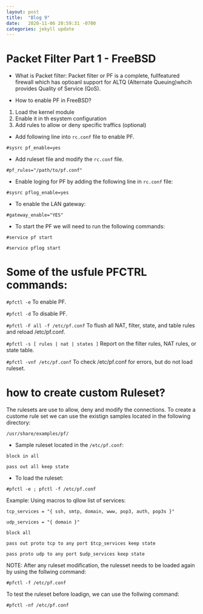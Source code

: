 ```yaml
---
layout: post
title:  "Blog 9"
date:   2020-11-06 20:59:31 -0700
categories: jekyll update
---
```


# Packet Filter Part 1 - FreeBSD

- What is Packet filter:
Packet filter or PF is a complete, fullfeatured firewall which has optioanl support for ALTQ (Alternate Queuing)whcih provides Quality of Service (QoS).

- How to enable PF in FreeBSD?

1. Load the kernel module 
2. Enable it in th esystem configuration
3. Add rules to allow or deny specific traffics (optional)

- Add following line  into `rc.conf` file to enable PF.

`#sysrc pf_enable=yes`

- Add ruleset file and modify the `rc.conf` file. 

`#pf_rules="/path/to/pf.conf"`

- Enable loging for PF by adding the following line in `rc.conf` file:

`#sysrc pflog_enable=yes`

- To enable the LAN gateway:

`#gateway_enable="YES"`

- To start the PF we will need to run the following commands:

`#service pf start`

`#service pflog start`

# Some of the usfule PFCTRL commands:


`#pfctl -e`  To enable PF.

`#pfctl -d`  To disable PF.

`#pfctl -F all -f /etc/pf.conf` To flush all NAT, filter, state, and table rules and reload /etc/pf.conf.

`#pfctl -s [ rules | nat | states ]` Report on the filter rules, NAT rules, or state table.

`#pfctl -vnf /etc/pf.conf`  To check /etc/pf.conf for errors, but do not load ruleset.

# how to create custom Ruleset?

The rulesets are use to allow, deny and modify the connections. To create a custome rule set we can use the existign samples located in the following directory:

`/usr/share/examples/pf/`

- Sample ruleset located in the `/etc/pf.conf`:

`block in all`

`pass out all keep state`

- To load the ruleset:

`#pfctl -e ; pfctl -f /etc/pf.conf`

Example: Using macros to qllow list of services:

`tcp_services = "{ ssh, smtp, domain, www, pop3, auth, pop3s }"`

`udp_services = "{ domain }"`

`block all`

`pass out proto tcp to any port $tcp_services keep state`

`pass proto udp to any port $udp_services keep state`

NOTE: After any ruleset modification, the rulesset needs to be loaded again by using the follwing command:

`#pfctl -f /etc/pf.conf`

To test the ruleset before loadign, we can use the follwing command:

`#pfctl -nf /etc/pf.conf`

